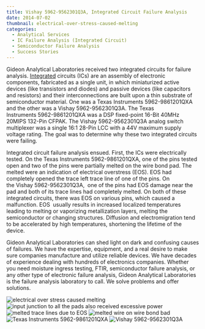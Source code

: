 ```yaml
---
title: Vishay 5962-9562301Q3A, Integrated Circuit Failure Analysis
date: 2014-07-02
thumbnail: electrical-over-stress-caused-melting
categories:
  - Analytical Services
  - IC Failure Analysis (Integrated Circuit)
  - Semiconductor Failure Analysis
  - Success Stories
---
```


Gideon Analytical Laboratories received two integrated circuits for failure analysis. [Integrated](http://http://www.britannica.com/EBchecked/topic/289645/integrated-circuit-IC) circuits (ICs) are an assembly of electronic components, fabricated as a single unit, in which miniaturized active devices (like transistors and diodes) and passive devices (like capacitors and resistors) and their interconnections are built upon a thin substrate of semiconductor material. One was a Texas Instruments 5962-9861201QXA and the other was a Vishay 5962-9562301Q3A. The Texas Instruments 5962-9861201QXA was a DSP fixed-point 16-Bit 40MHz 20MIPS 132-Pin CFPAK. The Vishay 5962-9562301Q3A analog switch multiplexer was a single 16:1 28-Pin LCC with a 44V maximum supply voltage rating. The goal was to determine why these two integrated circuits were failing.

Integrated circuit failure analysis ensued. First, the ICs were electrically tested. On the Texas Instruments 5962-9861201QXA, one of the pins tested open and two of the pins were partially melted on the wire bond pad. The melted were an indication of electrical overstress (EOS). EOS had completely opened the trace left trace line of one of the pins. On the Vishay 5962-9562301Q3A,  one of the pins had EOS damage near the pad and both of its trace lines had completely melted. On both of these integrated circuits, there was EOS on various pins, which caused a malfunction. EOS  usually results in increased localized temperatures leading to melting or vaporizing metallization layers, melting the semiconductor or changing structures. Diffusion and electromigration tend to be accelerated by high temperatures, shortening the lifetime of the device.

Gideon Analytical Laboratories can shed light on dark and confusing causes of failures. We have the expertise, equipment, and a real desire to make sure companies manufacture and utilize reliable devices. We have decades of experience dealing with hundreds of electronics companies. Whether you need moisture ingress testing, FTIR, semiconductor failure analysis, or any other type of electronic failure analysis, Gideon Analytical Laboratories is the failure analysis laboratory to call. We solve problems and offer solutions.

![electrical over stress caused melting](https://res.cloudinary.com/dy3wlzuye/image/upload/f_auto,c_scale,w_300/GideonLabs/electrical-over-stress-caused-melting.jpg 'electrical over stress caused melting')
![input junction to all the pads also received excessive power](https://res.cloudinary.com/dy3wlzuye/image/upload/f_auto,c_scale,w_300/GideonLabs/input-junction-to-all-the-pads-also-received-excessive-power.jpg 'input junction to all the pads also received excessive power')
![melted trace lines due to EOS](https://res.cloudinary.com/dy3wlzuye/image/upload/f_auto,c_scale,w_300/GideonLabs/melted-trace-lines-due-to-EOS.jpg 'melted trace lines due to EOS')
![melted wire on wire bond bad](https://res.cloudinary.com/dy3wlzuye/image/upload/f_auto,c_scale,w_300/GideonLabs/melted-wire-on-wire-bond-bad.jpg 'melted wire on wire bond bad')
![Texas Instruments 5962-9861201QXA](https://res.cloudinary.com/dy3wlzuye/image/upload/f_auto,c_scale,w_300/GideonLabs/Texas-Instruments-5962-9861201QXA.jpg 'Texas Instruments 5962-9861201QXA')
![Vishay 5962-9562301Q3A](https://res.cloudinary.com/dy3wlzuye/image/upload/f_auto,c_scale,w_300/GideonLabs/Vishay-5962-9562301Q3A.jpg 'Vishay 5962-9562301Q3A')
